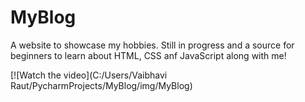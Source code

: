 # MyBlog

A website to showcase my hobbies. Still in progress and a source for beginners to learn about HTML, CSS anf JavaScript along with me!


[![Watch the video](C:/Users/Vaibhavi Raut/PycharmProjects/MyBlog/img/MyBlog)
